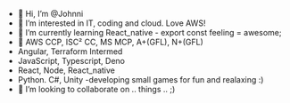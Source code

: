- 👋 Hi, I’m @Johnni
- 👀 I’m interested in IT, coding and cloud. Love AWS!
- 🌱 I’m currently learning React_native - export const feeling = awesome;
- 🌱 AWS CCP, ISC² CC, MS MCP, A+(GFL), N+(GFL)
- Angular, Terraform Intermed
- JavaScript, Typescript, Deno
- React, Node, React_native
- Python. C#, Unity -developing small games for fun and realaxing :)
- 💞️ I’m looking to collaborate on .. things .. ;)

<!---
Johnni5/Johnni5 is a ✨ special ✨ repository because its `README.md` (this file) appears on your GitHub profile.
You can click the Preview link to take a look at your changes.
--->
